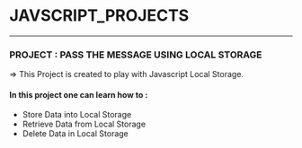 # JAVSCRIPT_PROJECTS
---

### PROJECT : PASS THE MESSAGE USING LOCAL STORAGE

=> This Project is created to play with Javascript Local Storage.

#### In this project one can learn how to :
- Store Data into Local Storage
- Retrieve Data from Local Storage
- Delete Data in Local Storage
